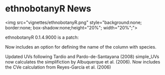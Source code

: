 # ethnobotanyR News
<img src="vignettes/ethnobotanyR.png" style="background:none; border:none; box-shadow:none;height="20%"; width="20%";">

ethnobotanyR 0.1.4.9000 is a patch:

Now includes an option for defining the name of the column with species.

Updated UVs following Tardio and Pardo-de-Santayana (2008)
simple_UVs now calculates the simplifiction by Albuquerque et al. (2006).
Now includes the CVe calculation from Reyes-García et al. (2006)
